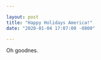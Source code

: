 ```yaml
---

layout: post
title: "Happy Holidays America!"
date: "2020-01-04 17:07:00 -0800"

---
```


Oh goodnes.